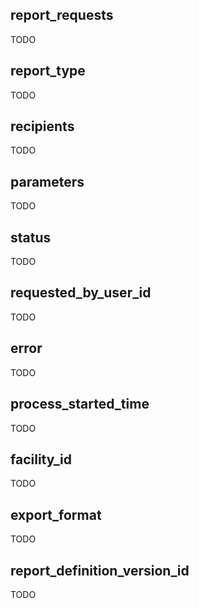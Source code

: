 ## report_requests

TODO

## report_type

TODO

## recipients

TODO

## parameters

TODO

## status

TODO

## requested_by_user_id

TODO

## error

TODO

## process_started_time

TODO

## facility_id

TODO

## export_format

TODO

## report_definition_version_id

TODO

